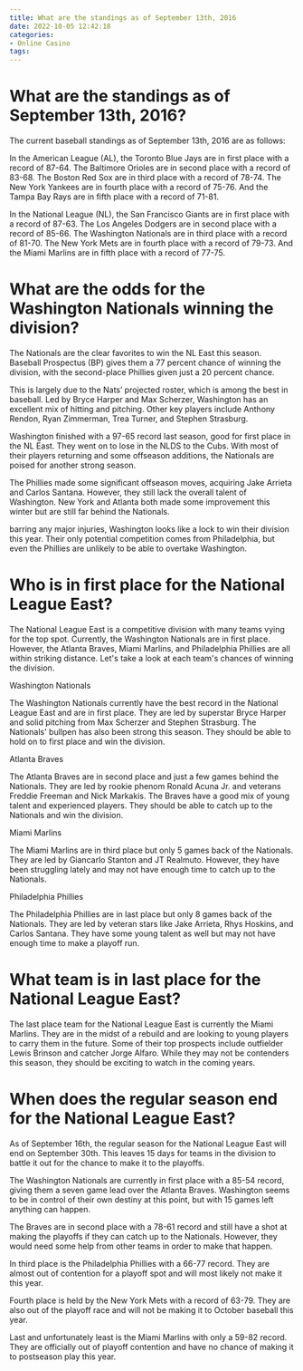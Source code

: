 ```yaml
---
title: What are the standings as of September 13th, 2016
date: 2022-10-05 12:42:18
categories:
- Online Casino
tags:
---
```



#  What are the standings as of September 13th, 2016?

The current baseball standings as of September 13th, 2016 are as follows:

In the American League (AL), the Toronto Blue Jays are in first place with a record of 87-64. The Baltimore Orioles are in second place with a record of 83-68. The Boston Red Sox are in third place with a record of 78-74. The New York Yankees are in fourth place with a record of 75-76. And the Tampa Bay Rays are in fifth place with a record of 71-81.

In the National League (NL), the San Francisco Giants are in first place with a record of 87-63. The Los Angeles Dodgers are in second place with a record of 85-66. The Washington Nationals are in third place with a record of 81-70. The New York Mets are in fourth place with a record of 79-73. And the Miami Marlins are in fifth place with a record of 77-75.

#  What are the odds for the Washington Nationals winning the division?

The Nationals are the clear favorites to win the NL East this season. Baseball Prospectus (BP) gives them a 77 percent chance of winning the division, with the second-place Phillies given just a 20 percent chance.

This is largely due to the Nats’ projected roster, which is among the best in baseball. Led by Bryce Harper and Max Scherzer, Washington has an excellent mix of hitting and pitching. Other key players include Anthony Rendon, Ryan Zimmerman, Trea Turner, and Stephen Strasburg.

Washington finished with a 97-65 record last season, good for first place in the NL East. They went on to lose in the NLDS to the Cubs. With most of their players returning and some offseason additions, the Nationals are poised for another strong season.

The Phillies made some significant offseason moves, acquiring Jake Arrieta and Carlos Santana. However, they still lack the overall talent of Washington. New York and Atlanta both made some improvement this winter but are still far behind the Nationals.

 barring any major injuries, Washington looks like a lock to win their division this year. Their only potential competition comes from Philadelphia, but even the Phillies are unlikely to be able to overtake Washington.

#  Who is in first place for the National League East?

The National League East is a competitive division with many teams vying for the top spot. Currently, the Washington Nationals are in first place. However, the Atlanta Braves, Miami Marlins, and Philadelphia Phillies are all within striking distance. Let's take a look at each team's chances of winning the division.

Washington Nationals

The Washington Nationals currently have the best record in the National League East and are in first place. They are led by superstar Bryce Harper and solid pitching from Max Scherzer and Stephen Strasburg. The Nationals' bullpen has also been strong this season. They should be able to hold on to first place and win the division.

Atlanta Braves

The Atlanta Braves are in second place and just a few games behind the Nationals. They are led by rookie phenom Ronald Acuna Jr. and veterans Freddie Freeman and Nick Markakis. The Braves have a good mix of young talent and experienced players. They should be able to catch up to the Nationals and win the division.

Miami Marlins

The Miami Marlins are in third place but only 5 games back of the Nationals. They are led by Giancarlo Stanton and JT Realmuto. However, they have been struggling lately and may not have enough time to catch up to the Nationals.

Philadelphia Phillies

The Philadelphia Phillies are in last place but only 8 games back of the Nationals. They are led by veteran stars like Jake Arrieta, Rhys Hoskins, and Carlos Santana. They have some young talent as well but may not have enough time to make a playoff run.

#  What team is in last place for the National League East?

The last place team for the National League East is currently the Miami Marlins. They are in the midst of a rebuild and are looking to young players to carry them in the future. Some of their top prospects include outfielder Lewis Brinson and catcher Jorge Alfaro. While they may not be contenders this season, they should be exciting to watch in the coming years.

#  When does the regular season end for the National League East?

As of September 16th, the regular season for the National League East will end on September 30th. This leaves 15 days for teams in the division to battle it out for the chance to make it to the playoffs.

The Washington Nationals are currently in first place with a 85-54 record, giving them a seven game lead over the Atlanta Braves. Washington seems to be in control of their own destiny at this point, but with 15 games left anything can happen.

The Braves are in second place with a 78-61 record and still have a shot at making the playoffs if they can catch up to the Nationals. However, they would need some help from other teams in order to make that happen.

In third place is the Philadelphia Phillies with a 66-77 record. They are almost out of contention for a playoff spot and will most likely not make it this year.

Fourth place is held by the New York Mets with a record of 63-79. They are also out of the playoff race and will not be making it to October baseball this year.

Last and unfortunately least is the Miami Marlins with only a 59-82 record. They are officially out of playoff contention and have no chance of making it to postseason play this year.